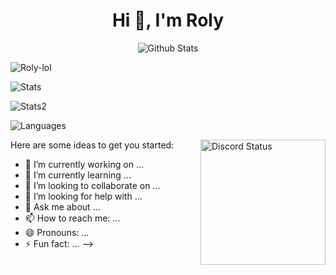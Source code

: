 <h1 align="center">Hi 👋, I'm Roly</h1>
<p align="center">
  <img src="https://github-widgetbox.vercel.app/api/profile?username=Roly-lol&data=followers,repositories,stars,commits&theme=darkmode" alt="Github Stats" />
</p>
<p> <img src="https://komarev.com/ghpvc/?username=Roly-lol&label=Profile%20views&color=0e75b6&style=flat" alt="Roly-lol" /> </p>
<p> <img alt="Stats" src="https://github-readme-stats.vercel.app/api?username=Roly-lol&count_private=true&show_icons=true&show_icons=true&theme=dracula" /> </p>
<p> <img alt="Stats2" src="https://github-readme-streak-stats.herokuapp.com/?user=Roly-lol&theme=dracula" /> </p>
<p> <img alt="Languages" src="https://github-readme-stats.vercel.app/api/top-langs/?username=Roly-lol&layout=compact&langs_count=10&show_icons=true&theme=dracula" /> </p>
<!-- <p > -->
  <a href="https://discord.com/users/997107672048484442"> <img align="right" height="200px" src="https://lanyard.cnrad.dev/api/997107672048484442" alt="Discord Status"> </a>
<!-- </p> -->
Here are some ideas to get you started:

- 🔭 I’m currently working on ...
- 🌱 I’m currently learning ...
- 👯 I’m looking to collaborate on ...
- 🤔 I’m looking for help with ...
- 💬 Ask me about ...
- 📫 How to reach me: ...
- 😄 Pronouns: ...
- ⚡ Fun fact: ...
-->
